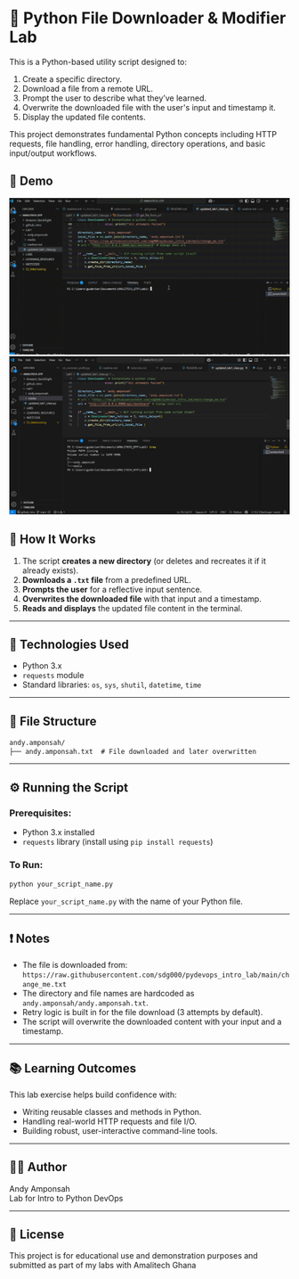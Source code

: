 

# 🐍 Python File Downloader & Modifier Lab

This is a Python-based utility script designed to:

1. Create a specific directory.
2. Download a file from a remote URL.
3. Prompt the user to describe what they’ve learned.
4. Overwrite the downloaded file with the user's input and timestamp it.
5. Display the updated file contents.

This project demonstrates fundamental Python concepts including HTTP requests, file handling, error handling, directory operations, and basic input/output workflows.


## 📸 Demo

![Demo](media/test_run.gif)
![Tree](media/tree.png)

<!-- ![DEMO](https://github.com/guderian120/python_lab/blob/master/media/test_run.gif) -->



## 🚀 How It Works

1. The script **creates a new directory** (or deletes and recreates it if it already exists).
2. **Downloads a `.txt` file** from a predefined URL.
3. **Prompts the user** for a reflective input sentence.
4. **Overwrites the downloaded file** with that input and a timestamp.
5. **Reads and displays** the updated file content in the terminal.

---

## 🧰 Technologies Used

- Python 3.x
- `requests` module
- Standard libraries: `os`, `sys`, `shutil`, `datetime`, `time`

---

## 📁 File Structure

```
andy.amponsah/
├── andy.amponsah.txt  # File downloaded and later overwritten
```

---

## ⚙️ Running the Script

### Prerequisites:
- Python 3.x installed
- `requests` library (install using `pip install requests`)

### To Run:
```bash
python your_script_name.py
```

Replace `your_script_name.py` with the name of your Python file.

---

## ❗ Notes

- The file is downloaded from:  
  `https://raw.githubusercontent.com/sdg000/pydevops_intro_lab/main/change_me.txt`
- The directory and file names are hardcoded as `andy.amponsah/andy.amponsah.txt`.
- Retry logic is built in for the file download (3 attempts by default).
- The script will overwrite the downloaded content with your input and a timestamp.

---

## 📚 Learning Outcomes

This lab exercise helps build confidence with:

- Writing reusable classes and methods in Python.
- Handling real-world HTTP requests and file I/O.
- Building robust, user-interactive command-line tools.

---

## 🧑‍💻 Author

Andy Amponsah  
Lab for Intro to Python DevOps

---

## 📝 License

This project is for educational use and demonstration purposes and submitted as part of my labs with Amalitech Ghana
```
